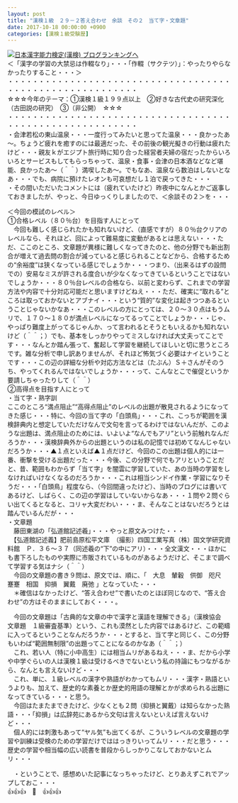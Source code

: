 ```yaml
---
layout: post
title: "漢検１級　２９－２答え合わせ　余談　その２　当て字・文章題"
date: 2017-10-18 00:00:00 +0900
categories: [漢検１級受験歴]
---
```


[![](/syuusyuu9701/assets/images/漢検１級-２９－２答え合わせ-余談-その２-当て字・文章題-br_c_3028_1.gif)](http://blog.with2.net/link.php?1659096:3028 "日本漢字能力検定(漢検) ブログランキングへ")[日本漢字能力検定(漢検) ブログランキングへ](http://blog.with2.net/link.php?1659096:3028)  
＜「漢字の学習の大禁忌は作輟なり」・・・「作輟（サクテツ）」：やったりやらなかったりすること・・・＞  
・・・・・・・・・・・・・・・・・・・・・・・・・・・・・・・・・・・・・・・・・・・・・・・・・・・・・・・・・  
☆☆☆今年のテーマ：①漢検１級１９９点以上　②好きな古代史の研究深化（古田説の研究）　③（非公開）　☆☆☆　　  
・・・・・・・・・・・・・・・・・・・・・・・・・・・・・・・・・・・・・・・・・・・・・・・・・・・・・・・・・  
・会津若松の東山温泉・・・一度行ってみたいと思ってた温泉・・・良かったあ～。ちょうど疲れを癒すのには最適だった、その前後の観光擬きの行動は疲れたけど・・・親友ｋがエジプト旅行時に知り合った経営者夫婦の宿だったからいろいろとサービスもしてもらっちゃって、温泉・食事・会津の日本酒などなど堪能、良かったあ～（＾＾）満喫したあ～。でもなあ、温泉なら数泊はしないとなあ・・・でも、病院に預けたレオンも可哀想だし１泊で戻ってきた・・・  
・その間いただいたコメントには（疲れていたけど）昨夜中になんとかご返事しておきましたが、やっと、今日ゆっくりしましたので、＜余談その２＞を・・・  
  
＜今回の模試のレベル＞  
①合格レベル（８０％台）を目指す人にとって  
　今回も難しく感じられたかも知れないけど、（直感ですが）８０％台クリアのレベルなら、それほど、回によって難易度に変動があるとは思えない・・・ただ、ここのところ、文章題が異様に難しくなってきたのと、他の分野でも新出割合が増えて過去問の割合が減っていると感じられることなどから、合格するための“余裕度”は狭くなっている感じでしょうか・・・つまり、（出来るはずの設問での）安易なミスが許される度合いが少なくなってきているということではないでしょうか・・・８０％台レベルの合格なら、以前と変わらず、これまでの学習方法や内容で十分対応可能だと思いますけどねえ・・・ただ、確実に“取れる”ところは取っておかないとアブナイ・・・という“質的”な変化は起きつつあるということじゃないかなあ・・・このレベルの方にとっては、２０～３０点はもうムリで、１７０～１８０が満点レベルになってるってことでしょうか・・・じゃ、やっぱり難度上がってるじゃんか、って言われるとそうともいえるかも知れないけど（＾＾；）でも、基本をしっかりやってミスしなければ大丈夫ってことです・・・なんとか踏ん張って、奮起して学習を継続してほしいと切に思うところです。雑な分析で申し訳ありませんが、それほど怖気づく必要はナイということです・・・この辺の詳細な分析や対応方法などは（たぶん）Ｓ＋さんがそのうち、やってくれるんではないでしょうか・・・って、こんなとこで催促というか要請しちゃったりして（＾＾）  
②高得点を目指す人にとって  
・当て字・熟字訓  
ここのところ“満点阻止”“高得点阻止”のレベルの出題が散見されるようになってきた感じ・・・特に、今回の当て字の「白頭鳥」・・・これ、こっちが範囲を漢検辞典内と想定していただけなんで文句を言ってるわけではないんだが、このような出題は、満点阻止のためには、いよいよ“なんでもアリ”という前触れなんだろうか・・・漢検辞典外からの出題というのは私の記憶では初めてなんじゃないだろうか・・・▲１点といえば▲１点だけど、今回のこの出題は個人的には一番、衝撃を受ける出題だった・・・今後、この分野で何でもアリということだと、昔、範囲もわからず「当て字」を闇雲に学習していた、あの当時の学習をしなければいけなくなるのだろうか・・・これは相当シンドイ作業・学習になりそうだ・・・「白頭鳥」程度なら、（今回間違ったけど）、当時のブログには書いてあるけど、しばらく、この辺の学習はしていないからなあ・・・１問や２問ぐらい出てくるとなると、コリャ大変だわい・・・ま、そんなことはないだろうとは踏んでいるんだが・・・  
・文章題  
　藤田東湖の「弘道館記述羲」・・・やっと原文みつけた・・・  
　【弘道館記述義】肥前島原松平文庫　（撮影）四国工業写真（株）国文学研究資料館　Ｐ．３６～３７（同述羲の“下”の中にアリ）・・・全文漢文・・・ほかにも書下ろしたものや実際に市販されているものがあるようだけど、そこまで調べて学習する気はナシ（＾＾）  
　今回の文章題の書き９問は、原文では、順に、「　大息　輦轂　供御　咫尺　蹇蹇　相国　抑損　翼戴　廃弛 」となっていた・・・  
　＊確信はなかったけど、“答え合わせ”で書いたのとほぼ同じなので、“答え合わせ”の方はそのままにしておく・・・。  
  
　今回の文章題は「古典的な文章の中で漢字と漢語を理解できる」（漢検協会　文章題　１級審査基準）という、これも漠然とした内容ではあるけど、この範疇に入ってるということなんだろうか・・・とすると、当て字と同じく、この分野もいわば“範囲無制限”の出題ってことになるのかなあ（＾＾；）  
　これ、若い人（特に小中高生）には相当ムリがあるねえ・・・ま、だから小学や中学ぐらいの人は漢検１級は受けるべきでないという私の持論にもつながるから、なんとも言えないけど・・・  
　これ、単に、１級レベルの漢字や熟語がわかってもムリ・・・漢字・熟語というよりも、加えて、歴史的な素養とか歴史的用語の理解とかが求められる出題になってきている・・・と思う。  
　今回はたまたまできたけど、少なくとも２問（抑損と翼戴）は知らなかった熟語・・・「抑損」は広辞苑にあるから文句は言えないといえば言えないけど・・・  
　個人的には刺激もあって“ヤル気”も出てくるが、こういうレベルの文章題の学習や訓練は受検のための学習だけでははっきりいってムリ・・・だと思う・・・歴史の学習や相当幅の広い読書を普段からしっかりこなしておかないとムリ・・・  
  
　・ということで、感想めいた記事になっちゃったけど、とりあえずこれでアップしておこ・・・  
👍👍👍　🐔　👍👍👍